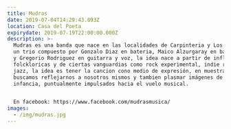 ```yaml
---
title: Mudras
date: 2019-07-04T14:29:43.093Z
location: Casa del Poeta
expirydate: 2019-07-19T22:00:00.000Z
description: >-
  Mudras es una banda que nace en las localidades de Carpinteria y Los Molles,
  un trio compuesto por Gonzalo Diaz en bateria, Maico Alzurgaray en bajo y voz
  y Gregorio Rodriguez en guitarra y voz, la idea nace a partir de influencias
  folckloricas y de ciertas vanguardias como rock experimental, indie rock y
  jazz, la idea es tener la cancion cono medio de expresión, en muestras letras
  buscamos reflejarnos a nosotros mismos y tambien plasmar imágenes de la
  infancia, puntualmente impulsados hacia el vuelo musical.


  En facebook: https://www.facebook.com/mudrasmusica/
images:
  - /img/mudras.jpg
---
```


